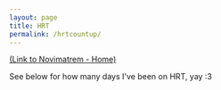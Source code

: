 ```yaml
---
layout: page
title: HRT
permalink: /hrtcountup/
---
```

[(Link to Novimatrem - Home)](https://novimatrem.uk/)

See below for how many days I've been on HRT, yay :3

<br>
<style>
.countup {
  text-align: center;
  margin-bottom: 20px;
  font-weight: 700;
  text-rendering:optimizeLegibility;
  font-family: Helvetica Neue,Helvetica,Arial,sans-serif;
  color:white;
}
.countup .timeel {
  display: inline-block;
  padding: 10px;
  background: #151515;
  margin: 0;
  color: white;
  min-width: 2.6rem;
  margin-left: 13px;
  border-radius: 10px 0 0 10px;
  font-weight: 700;
  text-rendering:optimizeLegibility;
  font-family: Helvetica Neue,Helvetica,Arial,sans-serif;
  color:white;
}
.countup span[class*="timeRef"] {
  border-radius: 0 10px 10px 0;
  margin-left: 0;
  background: #ff7eb7;
  color: #fff;
  font-weight: 700;
  text-rendering:optimizeLegibility;
  font-family: Helvetica Neue,Helvetica,Arial,sans-serif;
  color:white;
}
</style>



